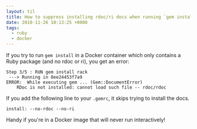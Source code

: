 ```yaml
---
layout: til
title: How to suppress installing rdoc/ri docs when running `gem install`
date: 2018-11-26 10:13:25 +0000
tags:
  - ruby
  - docker
---
```


If you try to run `gem install` in a Docker container which only contains a Ruby package (and no rdoc or ri), you get an error:

```
Step 3/5 : RUN gem install rack
 ---> Running in 8ee24453f7a9
ERROR:  While executing gem ... (Gem::DocumentError)
    RDoc is not installed: cannot load such file -- rdoc/rdoc
```

If you add the following line to your `.gemrc`, it skips trying to install the docs.

```
install: --no-rdoc --no-ri
```

Handy if you're in a Docker image that will never run interactively!
